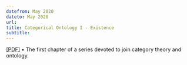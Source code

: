 ```yaml
---
datefrom: May 2020
dateto: May 2020
url:
title: Categorical Ontology I - Existence
subtitle:
---
```


[[PDF]](http://philsci-archive.pitt.edu/17679/1/luniv-ontology1.pdf) • The first chapter of a series devoted to join category theory and ontology.

